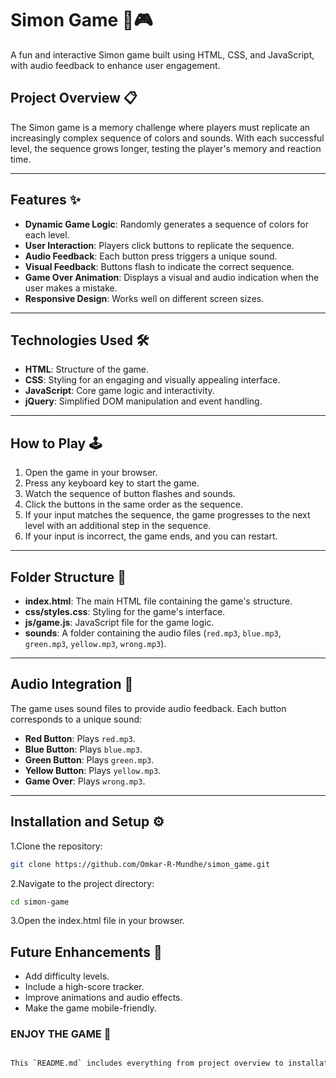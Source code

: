 # Simon Game 🎵🎮

A fun and interactive Simon game built using HTML, CSS, and JavaScript, with audio feedback to enhance user engagement.

## Project Overview 📋
The Simon game is a memory challenge where players must replicate an increasingly complex sequence of colors and sounds. With each successful level, the sequence grows longer, testing the player's memory and reaction time.

---

## Features ✨
- **Dynamic Game Logic**: Randomly generates a sequence of colors for each level.
- **User Interaction**: Players click buttons to replicate the sequence.
- **Audio Feedback**: Each button press triggers a unique sound.
- **Visual Feedback**: Buttons flash to indicate the correct sequence.
- **Game Over Animation**: Displays a visual and audio indication when the user makes a mistake.
- **Responsive Design**: Works well on different screen sizes.

---

## Technologies Used 🛠️
- **HTML**: Structure of the game.
- **CSS**: Styling for an engaging and visually appealing interface.
- **JavaScript**: Core game logic and interactivity.
- **jQuery**: Simplified DOM manipulation and event handling.

---

## How to Play 🕹️
1. Open the game in your browser.
2. Press any keyboard key to start the game.
3. Watch the sequence of button flashes and sounds.
4. Click the buttons in the same order as the sequence.
5. If your input matches the sequence, the game progresses to the next level with an additional step in the sequence.
6. If your input is incorrect, the game ends, and you can restart.

---

## Folder Structure 📂
- **index.html**: The main HTML file containing the game's structure.
- **css/styles.css**: Styling for the game's interface.
- **js/game.js**: JavaScript file for the game logic.
- **sounds**: A folder containing the audio files (`red.mp3`, `blue.mp3`, `green.mp3`, `yellow.mp3`, `wrong.mp3`).

---

## Audio Integration 🎵
The game uses sound files to provide audio feedback. Each button corresponds to a unique sound:
- **Red Button**: Plays `red.mp3`.
- **Blue Button**: Plays `blue.mp3`.
- **Green Button**: Plays `green.mp3`.
- **Yellow Button**: Plays `yellow.mp3`.
- **Game Over**: Plays `wrong.mp3`.

---

## Installation and Setup ⚙️
1.Clone the repository:
   ```bash
   git clone https://github.com/Omkar-R-Mundhe/simon_game.git
   ```
 2.Navigate to the project directory:
 ```bash
 cd simon-game
 ```
3.Open the index.html file in your browser.

## Future Enhancements 🚀
- Add difficulty levels.
- Include a high-score tracker.
- Improve animations and audio effects.
- Make the game mobile-friendly.

### ENJOY THE GAME 🎉
```bash 

This `README.md` includes everything from project overview to installation instructions and future enhancements, making it complete and professional. Let me know if you'd like to tweak it further!
```
